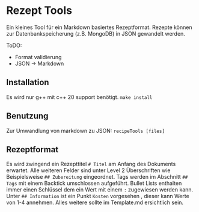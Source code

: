 # Rezept Tools

Ein kleines Tool für ein Markdown basiertes Rezeptformat.
Rezepte können zur Datenbankspeicherung (z.B. MongoDB) in JSON gewandelt werden.

ToDO:

* Format validierung
* JSON -> Markdown

## Installation

Es wird nur g++ mit c++ 20 support benötigt.
`make install`

## Benutzung

Zur Umwandlung von markdown zu JSON:
`recipeTools [files]`

## Rezeptformat

Es wird zwingend ein Rezepttitel `# Titel` am Anfang des Dokuments erwartet.
Alle weiteren Felder sind unter Level 2 Überschriften wie Beispielsweise `## Zubereitung`
eingeordnet. Tags werden im Abschnitt `## Tags` mit einem Backtick umschlossen aufgeführt.
Bullet Lists enthalten immer einen Schlüssel dem ein Wert mit einem `:`
zugewiesen werden kann. Unter `## Information` ist ein Punkt `Kosten` vorgesehen
, dieser kann Werte von 1-4 annehmen.
Alles weitere sollte im Template.md ersichtlich sein.

